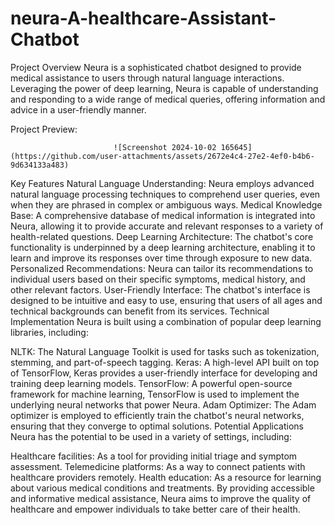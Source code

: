 # neura-A-healthcare-Assistant-Chatbot

Project Overview
Neura is a sophisticated chatbot designed to provide medical assistance to users through natural language interactions. Leveraging the power of deep learning, Neura is capable of understanding and responding to a wide range of medical queries, offering information and advice in a user-friendly manner.

Project Preview:

                           ![Screenshot 2024-10-02 165645](https://github.com/user-attachments/assets/2672e4c4-27e2-4ef0-b4b6-9d634133a483)





Key Features
Natural Language Understanding: Neura employs advanced natural language processing techniques to comprehend user queries, even when they are phrased in complex or ambiguous ways.
Medical Knowledge Base: A comprehensive database of medical information is integrated into Neura, allowing it to provide accurate and relevant responses to a variety of health-related questions.
Deep Learning Architecture: The chatbot's core functionality is underpinned by a deep learning architecture, enabling it to learn and improve its responses over time through exposure to new data.
Personalized Recommendations: Neura can tailor its recommendations to individual users based on their specific symptoms, medical history, and other relevant factors.
User-Friendly Interface: The chatbot's interface is designed to be intuitive and easy to use, ensuring that users of all ages and technical backgrounds can benefit from its services.
Technical Implementation
Neura is built using a combination of popular deep learning libraries, including:


NLTK: The Natural Language Toolkit is used for tasks such as tokenization, stemming, and part-of-speech tagging.
Keras: A high-level API built on top of TensorFlow, Keras provides a user-friendly interface for developing and training deep learning models.
TensorFlow: A powerful open-source framework for machine learning, TensorFlow is used to implement the underlying neural networks that power Neura.
Adam Optimizer: The Adam optimizer is employed to efficiently train the chatbot's neural networks, ensuring that they converge to optimal solutions.
Potential Applications
Neura has the potential to be used in a variety of settings, including:

Healthcare facilities: As a tool for providing initial triage and symptom assessment.
Telemedicine platforms: As a way to connect patients with healthcare providers remotely.
Health education: As a resource for learning about various medical conditions and treatments.
By providing accessible and informative medical assistance, Neura aims to improve the quality of healthcare and empower individuals to take better care of their health.
